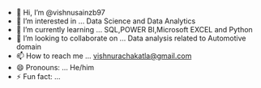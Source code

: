- 👋 Hi, I’m @vishnusainzb97
- 👀 I’m interested in ... Data Science and Data Analytics
- 🌱 I’m currently learning ... SQL,POWER BI,Microsoft EXCEL and Python
- 💞️ I’m looking to collaborate on ... Data analysis related to Automotive domain
- 📫 How to reach me ... vishnurachakatla@gmail.com
- 😄 Pronouns: ... He/him
- ⚡ Fun fact: ... 

<!---
vishnusainzb97/vishnusainzb97 is a ✨ special ✨ repository because its `README.md` (this file) appears on your GitHub profile.
You can click the Preview link to take a look at your changes.
--->

